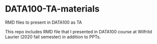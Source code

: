 # DATA100-TA-materials
RMD files to present in DATA100 as TA

This repo includes RMD file that I presented in DATA100 course at Wilfrild Laurier (2020 fall semester) in addition to PPTs.

